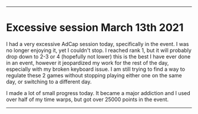 
***

# Excessive session March 13th 2021

I had a very excessive AdCap session today, specifically in the event. I was no longer enjoying it, yet I couldn't stop. I reached rank 1, but it will probably drop down to 2-3 or 4 (hopefully not lower) this is the best I have ever done in an event, however it jeopardized my work for the rest of the day, especially with my broken keyboard issue. I am still trying to find a way to regulate these 2 games without stopping playing either one on the same day, or switching to a different day.

I made a lot of small progress today. It became a major addiction and I used over half of my time warps, but got over 25000 points in the event.

***

